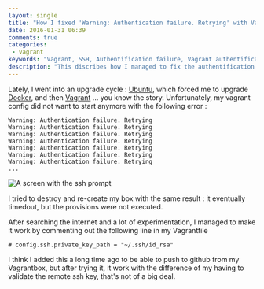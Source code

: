 ```yaml
---
layout: single
title: "How I fixed 'Warning: Authentication failure. Retrying' with Vagrant"
date: 2016-01-31 06:39
comments: true
categories:
 - vagrant
keywords: "Vagrant, SSH, Authentification failure, Vagrant authentification failure"
description: "This discribes how I managed to fix the authentification failure in vagant box creation"
---
```

Lately, I went into an upgrade cycle : [Ubuntu](http://www.ubuntu.com/), which forced me to upgrade [Docker](https://www.docker.com/), and then [Vagrant](https://www.vagrantup.com/) ... you know the story. Unfortunately, my vagrant config did not want to start anymore with the following error :

```
Warning: Authentication failure. Retrying
Warning: Authentication failure. Retrying
Warning: Authentication failure. Retrying
Warning: Authentication failure. Retrying
Warning: Authentication failure. Retrying
Warning: Authentication failure. Retrying
Warning: Authentication failure. Retrying
...
```

![A screen with the ssh prompt]({{site.url}}{{site.baseurl}}/imgs/2016-01-31-how-i-fixed-warning-authentication-failure-retrying-with-vagrant/ssh.jpg)


I tried to destroy and re-create my box with the same result : it eventually timedout, but the provisions were not executed.

After searching the internet and a lot of experimentation, I managed to make it work by commenting out the following line in my Vagrantfile

```
# config.ssh.private_key_path = "~/.ssh/id_rsa"
```

I think I added this a long time ago to be able to push to github from my Vagrantbox, but after trying it, it work with the difference of my having to validate the remote ssh key, that's not of a big deal.
